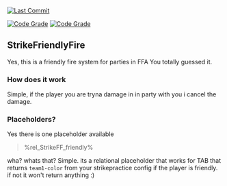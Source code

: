 [![Last Commit](https://badgen.net/github/last-commit/iiAhmedYT/StrikeFriendlyFire)](https://www.iiahmed.dev)

[![Code Grade](https://api.codiga.io/project/30824/status/svg)](https://www.iiahmed.dev)
[![Code Grade](https://api.codiga.io/project/30824/score/svg)](https://www.iiahmed.dev)
## StrikeFriendlyFire
Yes, this is a friendly fire system for parties in FFA
You totally guessed it.
### How does it work
Simple, if the player you are tryna damage in in party with
you i cancel the damage.

### Placeholders?
Yes there is one placeholder available
> %rel_StrikeFF_friendly%

wha? whats that?
Simple. its a relational placeholder 
that works for TAB that returns `team1-color`
from your strikepractice config if the player is
friendly. if not it won't return anything :)